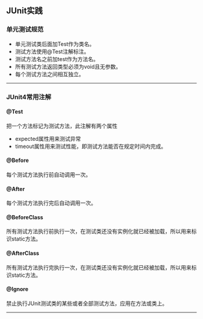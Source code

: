 ## JUnit实践

### 单元测试规范
* 单元测试类后面加Test作为类名。
* 测试方法使用@Test注解标注。
* 测试方法名之前加test作为方法名。
* 所有测试方法返回类型必须为void且无参数。
* 每个测试方法之间相互独立。
***

### JUnit4常用注解
#### @Test
把一个方法标记为测试方法，此注解有两个属性
* expected属性用来测试异常
* timeout属性用来测试性能，即测试方法能否在规定时间内完成。
#### @Before
每个测试方法执行前自动调用一次。
#### @After
每个测试方法执行完后自动调用一次。
#### @BeforeClass
所有测试方法执行前执行一次，在测试类还没有实例化就已经被加载，所以用来标识static方法。
#### @AfterClass
所有测试方法执行完执行一次，在测试类还没有实例化就已经被加载，所以用来标识static方法。
#### @Ignore
禁止执行JUnit测试类的某些或者全部测试方法，应用在方法或类上。
***
